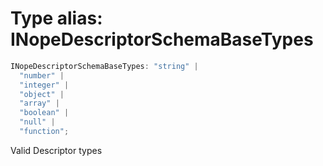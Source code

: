 # Type alias: INopeDescriptorSchemaBaseTypes

```ts
INopeDescriptorSchemaBaseTypes: "string" |
  "number" |
  "integer" |
  "object" |
  "array" |
  "boolean" |
  "null" |
  "function";
```

Valid Descriptor types
